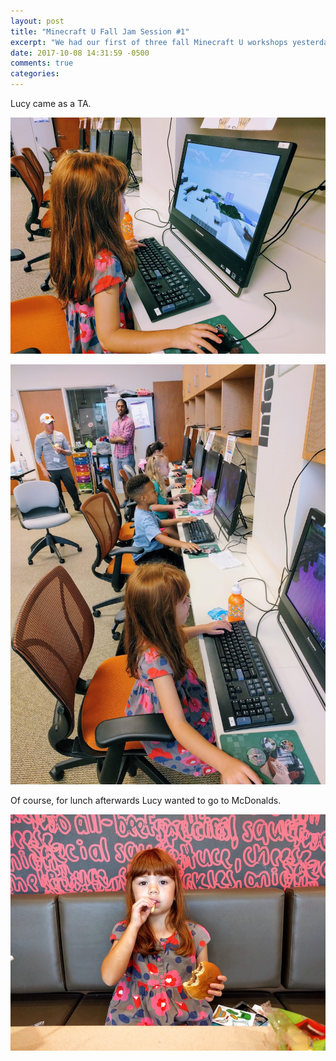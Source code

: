 ```yaml
---
layout: post
title: "Minecraft U Fall Jam Session #1"
excerpt: "We had our first of three fall Minecraft U workshops yesterday"
date: 2017-10-08 14:31:59 -0500
comments: true
categories: 
---
```


Lucy came as a TA.

![](/assets/2017/10/mcu-jam-1.jpg)

![](/assets/2017/10/mcu-jam-2.jpg)

Of course, for lunch afterwards Lucy wanted to go to McDonalds. 

![](/assets/2017/10/mcdonalds.jpg)